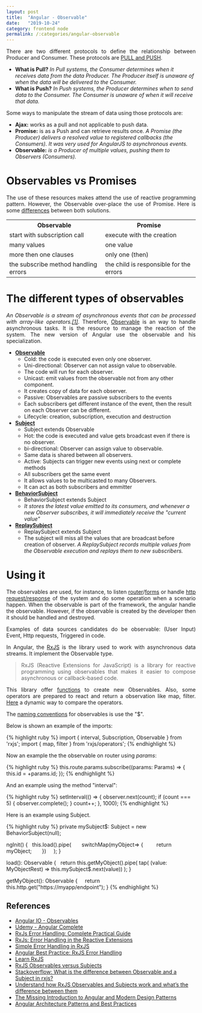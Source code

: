 ```yaml
---
layout: post
title:  "Angular - Observable"
date:   "2019-10-24"
category: frontend node
permalink: /:categories/angular-observable
---
```


<p style="text-align: justify;">There are two different protocols to define the relationship between Producer and Consumer. These protocols are <a href="http://reactivex.io/rxjs/manual/overview.html#pull-versus-push">PULL and PUSH</a>. </p>

<ul>
  <li><b>What is Pull?</b> <em>In Pull systems, the Consumer determines when it receives data from the data Producer. The Producer itself is unaware of when the data will be delivered to the Consumer.</em></li>
  <li><b>What is Push?</b><em> In Push systems, the Producer determines when to send data to the Consumer. The Consumer is unaware of when it will receive that data.</em></li>
</ul>

<p>Some ways to manipulate the stream of data using those protocols are:</p>

<ul>
  <li><b>Ajax:</b> works as a pull and not applicable to push data.</li>
  <li><b>Promise:</b> is as a Push and can retrieve results once. <em>A Promise (the Producer) delivers a resolved value to registered callbacks (the Consumers). It was very used for AngularJS to asynchronous events.</em></li>
  <li><b>Observable:</b> <em>is a Producer of multiple values, pushing them to Observers (Consumers). </em>  </li>
</ul>

<h1>Observables vs Promises</h1>

<p style="text-align: justify;">The use of these resources makes attend the use of reactive programming pattern. However, the Observable over-place the use of Promise. Here is some <a href="https://angular.io/guide/comparing-observables#observables-compared-to-promises">differences</a> between both solutions.</p>

<table>
  <tr>
    <th>Observable</th>
    <th>Promise</th>
  </tr>
  <tr>
    <td>start with subscription call</td>
    <td>execute with the creation</td>
  </tr>
  <tr>
    <td>many values</td>
    <td>one value</td>
  </tr>
  <tr>
    <td>more then one clauses</td>
    <td>only one (then)</td>
  </tr>
  <tr>
    <td>the subscribe method handling errors</td>
    <td>the child is responsible for the errors</td>
  </tr>
</table>

<h1>The different types of observables</h1>

<p style="text-align: justify;"><em>An Observable is a stream of asynchronous events that can be processed with array-like operators.<a href="https://medium.com/ngx-rocket/the-missing-introduction-to-angular-and-modern-design-patterns-43e8815c2801">[1]</a></em>. Therefore, <a href="https://angular.io/guide/observables-in-angular#observables-in-angular">Observable</a> is an way to handle asynchronous tasks. It is the resource to manage the reaction of the system. The new version of Angular use the observable and his specialization. </p>

<ul>
  <li><b><a href="http://reactivex.io/rxjs/manual/overview.html#observable">Observable</a></b>
    <ul>
      <li>Cold: the code is executed even only one observer.</li>  
      <li>Uni-directional: Observer can not assign value to observable.</li>
      <li>The code will run for each observer.</li>      
      <li>Unicast: emit values from the observable not from any other component.</li>
      <li>It creates copy of data for each observer.</li>    
      <li>Passive: Observables are passive subscribers to the events</li>
      <li>Each subscribers get different instance of the event, then the result on each Observer can be different.</li>
      <li>Lifecycle: creation, subscription, execution and destruction</li>
    </ul>
  </li>
  <li><b><a href="http://reactivex.io/rxjs/manual/overview.html#subject">Subject</a></b>
    <ul>
      <li>Subject extends Observable</li>
      <li>Hot: the code is executed and value gets broadcast even if there is no observer.</li>
      <li>bi-directional: Observer can assign value to observable.</li>
      <li>Same data is shared between all observers.</li>
      <li>Active: Subjects can trigger new events using next or complete methods</li>      
      <li>All subscribers get the same event</li>
      <li>It allows values to be multicasted to many Observers. </li>
      <li> It can act as both subscribers and emmitter</li>
    </ul>
  </li>
  <li><b><a href="http://reactivex.io/rxjs/manual/overview.html#behaviorsubject">BehaviorSubject</a></b>
    <ul>
      <li>BehaviorSubject extends Subject</li>
      <li><em>It stores the latest value emitted to its consumers, and whenever a new Observer subscribes, it will immediately receive the "current value"</em></li>
    </ul>
  </li>
  <li><b><a href="http://reactivex.io/rxjs/manual/overview.html#replaysubject">ReplaySubject</a></b>
    <ul>
      <li>ReplaySubject extends Subject</li>
      <li>The subject will miss all the values that are broadcast before creation of observer. <em>A ReplaySubject records multiple values from the Observable execution and replays them to new subscribers.</em></li>
    </ul>
  </li>
</ul>

<h1>Using it</h1>

<p style="text-align: justify;">The observables are used, for instance, to listen <a href="https://angular.io/guide/observables-in-angular#router">router</a>/<a href="https://angular.io/guide/observables-in-angular#reactive-forms">forms</a> or handle <a href="https://angular.io/guide/observables-in-angular#http">http request/response</a> of the system and do some operation when a scenario happen. When the observable is part of the framework, the angular handle the observable. However, if the observable is created by the developer then it should be handled and destroyed.</p>

<p style="text-align: justify;">Examples of data sources candidates do be observable: (User Input) Event, Http requests, Triggered in code.</p>

<p style="text-align: justify;">In Angular, the <a href="https://angular.io/guide/rx-library#the-rxjs-library">RxJS</a> is the library used to work with asynchronous data streams. It implement the Observable type.</p>

<blockquote>
<p style="text-align: justify;">RxJS (Reactive Extensions for JavaScript) is a library for reactive programming using observables that makes it easier to compose asynchronous or callback-based code.</p>
</blockquote>

<p style="text-align: justify;">This library offer <a href="https://angular.io/guide/rx-library#observable-creation-functions">functions</a> to create new Observables. Also, some operators are prepared to react and return a observation like map, filter. <a href="https://rxmarbles.com/">Here</a> a dynamic way to compare the operators.</p>

<p>The <a href="https://angular.io/guide/rx-library#naming-conventions-for-observables">naming conventions</a> for observables is use the "$".</p>

Below is shown an example of the imports:

{% highlight ruby %}
import { interval, Subscription, Observable } from 'rxjs';
import { map, filter } from 'rxjs/operators';
{% endhighlight %}

Now an example the the observable on router using <em>params</em>:

{% highlight ruby %}
this.route.params.subscribe((params: Params) => {
    this.id = +params.id;
});
{% endhighlight %}

And an example using the method "interval":

{% highlight ruby %}
setInterval(() => {
    observer.next(count);
    if (count === 5) {
        observer.complete();
    }
    count++;
}, 1000);
{% endhighlight %}

Here is an example using Subject.

{% highlight ruby %}
private mySubject$: Subject<MyObjectRest> = new BehaviorSubject(null);

ngInit() {
  this.load().pipe(
      switchMap(myObject=> {
        return myObject;
      })
    );
}

load(): Observable<MyObjectRest> {
   return this.getMyObject().pipe(
      tap(
        (value: MyObjectRest) => this.mySubject$.next(value))
      );
}

getMyObject(): Observable<MyObjectRest> {
    return this.http.get<MyObjectRest>("https://myapp/endpoint");
}
{% endhighlight %}



<h2>References</h2>
<ul>
  <li><a href="https://angular.io/guide/observables">Angular IO - Observables</a></li>
	<li><a href="https://www.udemy.com/course/the-complete-guide-to-angular-2/learn/lecture/6656450?start=0#overview">Udemy - Angular Complete</a></li>
  <li><a href="https://blog.angular-university.io/rxjs-error-handling/">RxJs Error Handling: Complete Practical Guide</a></li>
  <li><a href="https://xgrommx.github.io/rx-book/content/getting_started_with_rxjs/creating_and_querying_observable_sequences/error_handling.html">RxJs: Error Handling in the Reactive Extensions</a></li>
  <li><a href="https://alligator.io/rxjs/simple-error-handling/l">Simple Error Handling in RxJS</a></li>
  <li><a href="https://www.intertech.com/Blog/angular-best-practice-rxjs-error-handling/">Angular Best Practice: RxJS Error Handling</a></li>
  <li><a href="https://www.learnrxjs.io/">Learn RxJS</a></li>
  <li><a href="https://coryrylan.com/blog/rxjs-observables-versus-subjects">RxJS Observables versus Subjects</a></li>
  <li><a href="https://stackoverflow.com/questions/47537934/what-is-the-difference-between-observable-and-a-subject-in-rxjs">Stackoverflow: What is the difference between Observable and a Subject in rxjs?</a></li>
  <li><a href="https://medium.com/duomly-blockchain-online-courses/understand-how-rxjs-observables-and-subjects-work-and-whats-the-difference-between-them-13d9b047dd94">Understand how RxJS Observables and Subjects work and what’s the difference between them</a></li>
  <li><a href="https://medium.com/ngx-rocket/the-missing-introduction-to-angular-and-modern-design-patterns-43e8815c2801">The Missing Introduction to Angular and Modern Design Patterns</a></li>
  <li><a href="https://dev-academy.com/angular-architecture-best-practices/">Angular Architecture Patterns and Best Practices</a></li>
</ul>
